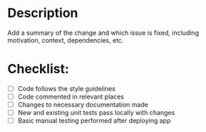 # Description

Add a summary of the change and which issue is fixed, including motivation, context, dependencies, etc. 

# Checklist:

- [ ] Code follows the style guidelines
- [ ] Code commented in relevant places
- [ ] Changes to necessary documentation made
- [ ] New and existing unit tests pass locally with changes
- [ ] Basic manual testing performed after deploying app
